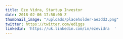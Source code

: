 ```yaml
---
title: Eze Vidra, Startup Investor
date: 2018-02-06 17:50:00 Z
thumbnail_image: "/uploads/placeholder-ae3dd3.png"
twitter: https://twitter.com/ediggs
linkedin: 'https://uk.linkedin.com/in/ezevidra  '
---
```


